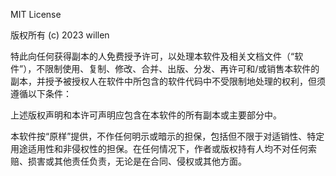 MIT License

版权所有 (c) 2023 willen

特此向任何获得副本的人免费授予许可，以处理本软件及相关文档文件（“软件”），不限制使用、复制、修改、合并、出版、分发、再许可和/或销售本软件的副本，并授予被授权人在软件中所包含的软件代码中不受限制地处理的权利，但须遵循以下条件：

上述版权声明和本许可声明应包含在本软件的所有副本或主要部分中。

本软件按“原样”提供，不作任何明示或暗示的担保，包括但不限于对适销性、特定用途适用性和非侵权性的担保。在任何情况下，作者或版权持有人均不对任何索赔、损害或其他责任负责，无论是在合同、侵权或其他方面。
